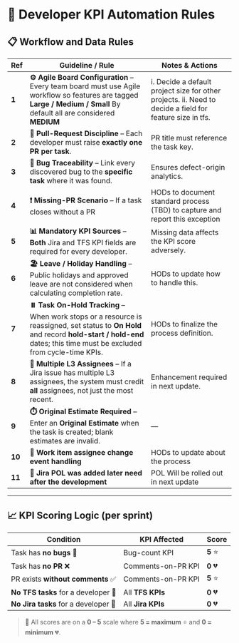 # 🚀 Developer KPI Automation Rules  

## 📋 Workflow and Data Rules


| Ref | Guideline / Rule | Notes & Actions |
|-----|------------------|-----------------|
| **1** | **⚙️ Agile Board Configuration** – Every team board must use Agile workflow so features are tagged **Large / Medium / Small** By default all are considered **MEDIUM**| i. Decide a default project size for other projects. ii. Need to decide a field for feature size in tfs. |
| **2** | **🔀 Pull-Request Discipline** – Each developer must raise **exactly one PR per task**. | PR title must reference the task key. |
| **3** | **🐛 Bug Traceability** – Link every discovered bug to the **specific task** where it was found. | Ensures defect-origin analytics. |
| **4** | **❗ Missing-PR Scenario** – If a task closes without a PR  | HODs to document standard process (TBD) to capture and report this exception |
| **5** | **📊 Mandatory KPI Sources** – **Both** Jira and TFS KPI fields are required for every developer. | Missing data affects the KPI score adversely. |
| **6** | **🏖️ Leave / Holiday Handling** – Public holidays and approved leave are not considered when calculating completion rate. | HODs to update how to handle this. |
| **7** | **⏸️ Task On-Hold Tracking** – When work stops or a resource is reassigned, set status to **On Hold** and record **hold-start / hold-end** dates; this time must be excluded from cycle-time KPIs. | HODs to finalize the process definition. |
| **8** | **👥 Multiple L3 Assignees** – If a Jira issue has multiple L3 assignees, the system must credit **all** assignees, not just the most recent. | Enhancement required in next update. |
| **9** | **⏱️ Original Estimate Required** – Enter an **Original Estimate** when the task is created; blank estimates are invalid. | — |
| **10** | **🔄 Work item assignee change event handling**| HODs to update about the process|
| **11** | **📝 Jira POL was added later need after the development** | POL Will be rolled out in next update|

---

## 📈 KPI Scoring Logic (per sprint)

| Condition | KPI Affected | Score |
|-----------|--------------|-------|
| Task has **no bugs** 🎯 | Bug-count KPI | **5** ⭐ |
| Task has **no PR** ❌ | Comments-on-PR KPI | **0** 💔 |
| PR exists **without comments** ✅ | Comments-on-PR KPI | **5** ⭐ |
| **No TFS tasks** for a developer 🚫 | All **TFS KPIs** | **0** 💔 |
| **No Jira tasks** for a developer 🚫 | All **Jira KPIs** | **0** 💔 |

> 📌 All scores are on a **0 – 5** scale where **5 = maximum** ⭐ and **0 = minimum** 💔.
